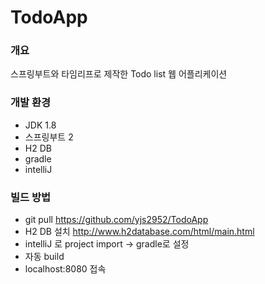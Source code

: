 # TodoApp
### 개요
스프링부트와 타임리프로 제작한 Todo list 웹 어플리케이션

### 개발 환경
- JDK 1.8
- 스프링부트 2
- H2 DB
- gradle
- intelliJ
### 빌드 방법
- git pull https://github.com/yjs2952/TodoApp
- H2 DB 설치 http://www.h2database.com/html/main.html
- intelliJ 로 project import -> gradle로 설정
- 자동 build
- localhost:8080 접속
